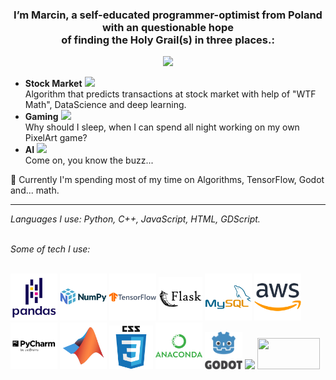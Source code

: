 <!--
**Vasamir1/Vasamir1** is a ✨ _special_ ✨ repository because its `README.md` (this file) appears on your GitHub profile.
-->

<div id="header" align="center">
  <h3>I’m Marcin, a self-educated programmer-optimist from Poland with an questionable hope <br>of finding the Holy Grail(s) in three places.: </h3>
  <img src="https://media.giphy.com/media/RN8FdaB6T1bkkI5n4I/giphy.gif" width="100"/>
</div>
<ul>
  <li><strong>Stock Market</strong>
    <img src="https://github.githubassets.com/images/icons/emoji/unicode/1f4b5.png?v8" width=25 />
    <br>Algorithm that predicts transactions at stock market with help of "WTF Math", DataScience and deep learning.</li>
  <li><strong>Gaming</strong>
    <img src="https://github.githubassets.com/images/icons/emoji/unicode/1f579.png?v8" width=25 />
    <br>Why should I sleep, when I can spend all night working on my own PixelArt game?</li>
  <li><strong>AI</strong>
    <img src="https://github.githubassets.com/images/icons/emoji/unicode/1f412.png?v8" width=25 />
    <br>Come on, you know the buzz...</li>
</ul>
<p>🔭 Currently I'm spending most of my time on Algorithms, TensorFlow, Godot and... math.</p>

<hr>
<footer>
  <i>Languages I use: Python, C++, JavaScript, HTML, GDScript.</i>
  
  <br><i>Some of tech I use:</i>
  <div>
    <br>
    <img src="https://raw.githubusercontent.com/devicons/devicon/1119b9f84c0290e0f0b38982099a2bd027a48bf1/icons/pandas/pandas-original-wordmark.svg" width=75 />
    <img src="https://raw.githubusercontent.com/devicons/devicon/1119b9f84c0290e0f0b38982099a2bd027a48bf1/icons/numpy/numpy-original-wordmark.svg" width=75 />
    <img src="https://raw.githubusercontent.com/devicons/devicon/1119b9f84c0290e0f0b38982099a2bd027a48bf1/icons/tensorflow/tensorflow-original-wordmark.svg" width=75 />
    <img src="https://raw.githubusercontent.com/devicons/devicon/1119b9f84c0290e0f0b38982099a2bd027a48bf1/icons/flask/flask-original-wordmark.svg" width=70 />
    <img src="https://github.com/devicons/devicon/blob/master/icons/mysql/mysql-original-wordmark.svg" width=75 />
    <img src="https://raw.githubusercontent.com/devicons/devicon/1119b9f84c0290e0f0b38982099a2bd027a48bf1/icons/amazonwebservices/amazonwebservices-original-wordmark.svg" width=75 />
    <img  src="https://raw.githubusercontent.com/devicons/devicon/1119b9f84c0290e0f0b38982099a2bd027a48bf1/icons/pycharm/pycharm-original-wordmark.svg" width=75 />
    <img src="https://github.com/devicons/devicon/blob/master/icons/matlab/matlab-original.svg" width=75 />
    <img src="https://raw.githubusercontent.com/devicons/devicon/1119b9f84c0290e0f0b38982099a2bd027a48bf1/icons/css3/css3-original-wordmark.svg" width=70 />
    <img src="https://raw.githubusercontent.com/devicons/devicon/1119b9f84c0290e0f0b38982099a2bd027a48bf1/icons/anaconda/anaconda-original-wordmark.svg" width=75 />
    <img src="https://raw.githubusercontent.com/devicons/devicon/1119b9f84c0290e0f0b38982099a2bd027a48bf1/icons/godot/godot-original-wordmark.svg" width=60 />
    <img src="https://i0.wp.com/dailysoftwares.com/wp-content/uploads/2020/06/Aseprite.png?resize=303%2C329&ssl=1" width=60 />
    <img src="https://th.bing.com/th/id/R.057c7da3b4a13d8a3a1819484c735594?rik=58stsTkJzAb65g&riu=http%3a%2f%2fnumerique.ostralo.net%2fpygame%2fimages%2fpygame_logo.png&ehk=TlMtTL%2bIF%2be8OUGwXXkJvUl%2fRn%2bWCQInnNCrvWGI1ZQ%3d&risl=&pid=ImgRaw&r=0" height=50 width=100 />
  </div>
</footer>
